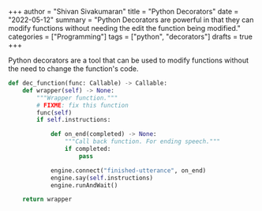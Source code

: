 +++
author = "Shivan Sivakumaran"
title = "Python Decorators"
date = "2022-05-12"
summary = "Python Decorators are powerful in that they can modify functions without needing the edit the function being modified."
categories = ["Programming"]
tags = ["python", "decorators"]
drafts = true
+++

Python decorators are a tool that can be used to modify functions without the need to change the function's code.

```python
def dec_function(func: Callable) -> Callable:
    def wrapper(self) -> None:
        """Wrapper function."""
        # FIXME: fix this function
        func(self)
        if self.instructions:

            def on_end(completed) -> None:
                """Call back function. For ending speech."""
                if completed:
                    pass

            engine.connect("finished-utterance", on_end)
            engine.say(self.instructions)
            engine.runAndWait()

    return wrapper
```
